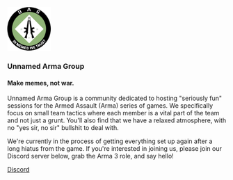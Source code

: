 <img src="./yeet21.png" height="100" />

### Unnamed Arma Group

#### Make memes, not war.

Unnamed Arma Group is a community dedicated to hosting "seriously fun" sessions for the Armed Assault (Arma) series of games. We specifically focus on small team tactics where each member is a vital part of the team and not just a grunt. You'll also find that we have a relaxed atmosphere, with no "yes sir, no sir" bullshit to deal with.

We're currently in the process of getting everything set up again after a long hiatus from the game. If you're interested in joining us, please join our Discord server below, grab the Arma 3 role, and say hello!

[Discord](https://unnamed.group/discord)
